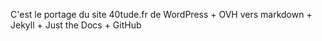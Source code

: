 C'est le portage du site 40tude.fr de WordPress + OVH vers markdown + Jekyll + Just the Docs + GitHub